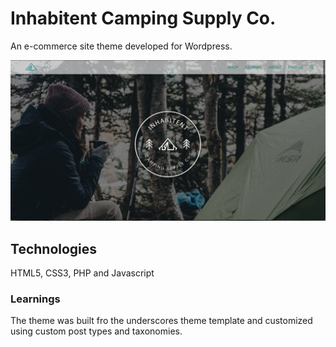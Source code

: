 # Inhabitent Camping Supply Co.

An e-commerce site theme  developed for Wordpress.

<p align="center">
  <img src = "frontpage.png" width="1260px"/>
</p>

## Technologies

HTML5, CSS3, PHP and Javascript

### Learnings

The theme was built fro  the underscores theme template and customized using custom post types and taxonomies.




